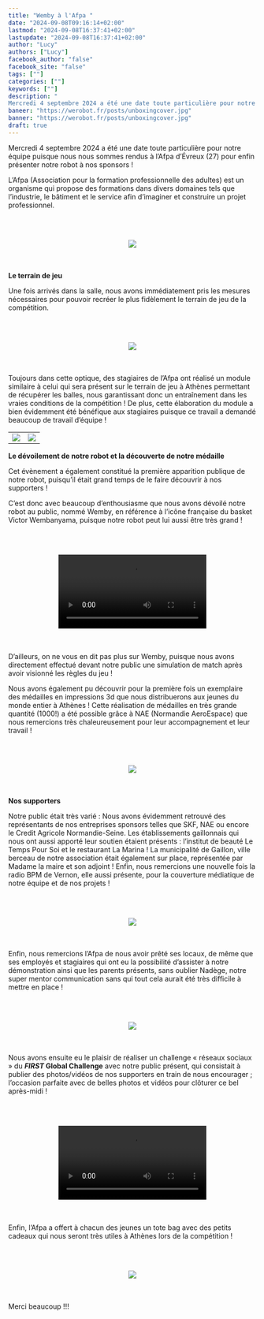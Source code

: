 ```yaml
---
title: "Wemby à l'Afpa "
date: "2024-09-08T09:16:14+02:00"
lastmod: "2024-09-08T16:37:41+02:00"
lastupdate: "2024-09-08T16:37:41+02:00"
author: "Lucy"
authors: ["Lucy"]
facebook_author: "false"
facebook_site: "false"
tags: [""]
categories: [""]
keywords: [""]
description: "
Mercredi 4 septembre 2024 a été une date toute particulière pour notre équipe puisque nous nous sommes rendus à l’Afpa d’Évreux (27)  pour enfin présenter notre robot à nos sponsors !"
baneer: "https://werobot.fr/posts/unboxingcover.jpg"
banner: "https://werobot.fr/posts/unboxingcover.jpg"
draft: true
---
```

Mercredi 4 septembre 2024 a été une date toute particulière pour notre équipe puisque nous nous sommes rendus à l’Afpa d’Évreux (27) pour enfin présenter notre robot à nos sponsors !

L’Afpa (Association pour la formation professionnelle des adultes) est un organisme qui propose des formations dans divers domaines tels que l’industrie, le bâtiment et le service afin d’imaginer et construire un projet professionnel.


<br><br>
<center>
<img src="https://werobot.fr/posts/afpa.jpg">
</center>
<br><br>

**Le terrain de jeu**

  
Une fois arrivés dans la salle, nous avons immédiatement pris les mesures nécessaires pour pouvoir recréer le plus fidèlement le terrain de jeu de la compétition. 

<br><br>
<center>
<img src="https://werobot.fr/posts/préparatifs.jpg">
</center>
<br><br>

Toujours dans cette optique, des stagiaires de l’Afpa ont réalisé un module similaire à celui qui sera présent sur le terrain de jeu à Athènes permettant de récupérer les balles, nous garantissant donc un entraînement dans les vraies conditions de la compétition ! De plus, cette élaboration du module a bien évidemment été bénéfique aux stagiaires puisque ce travail a demandé beaucoup de travail d’équipe !

<center>
    <table>
        <tr>
            <td><img src="https://werobot.fr/posts/module1.jpg"></td>
            <td><img src="https://werobot.fr/posts/module2.jpg"></td>
	</tr>
    </table>
</center>



**Le dévoilement de notre robot et la découverte de notre médaille**

  

Cet évènement a également constitué la première apparition publique de notre robot, puisqu’il était grand temps de le faire découvrir à nos supporters !

  

C’est donc avec beaucoup d’enthousiasme que nous avons dévoilé notre robot au public, nommé Wemby, en référence à l’icône française du basket Victor Wembanyama, puisque notre robot peut lui aussi être très grand !

<br><br>
<center>
<video controls>
<source src="" type="video/mp4"/>
</video>
</center>
<br><br>


D’ailleurs, on ne vous en dit pas plus sur Wemby, puisque nous avons directement effectué devant notre public une simulation de match après avoir visionné les règles du jeu !


  

Nous avons également pu découvrir pour la première fois un exemplaire des médailles en impressions 3d que nous distribuerons aux jeunes du monde entier à Athènes ! Cette réalisation de médailles en très grande quantité (1000!) a été possible grâce à NAE (Normandie AeroEspace) que nous remercions très chaleureusement pour leur accompagnement et leur travail !

<br><br>
<center>
<img src="https://werobot.fr/posts/médaille.jpg">
</center>
<br><br>



 **Nos supporters** 


Notre public était très varié : Nous avons évidemment retrouvé des représentants de nos entreprises sponsors telles que SKF, NAE ou encore le Credit Agricole Normandie-Seine. Les établissements gaillonnais qui nous ont aussi apporté leur soutien étaient présents : l’institut de beauté Le Temps Pour Soi et le restaurant La Marina ! La municipalité de Gaillon, ville berceau de notre association était également sur place, représentée par Madame la maire et son adjoint ! Enfin, nous remercions une nouvelle fois la radio BPM de Vernon, elle aussi présente, pour la couverture médiatique de notre équipe et de nos projets !

<br><br>
<center>
<img src="https://werobot.fr/posts/foto.jpg">
</center>
<br><br>



Enfin, nous remercions l’Afpa de nous avoir prêté ses locaux, de même que ses employés et stagiaires qui ont eu la possibilité d’assister à notre démonstration ainsi que les parents présents, sans oublier Nadège, notre super mentor communication sans qui tout cela aurait été très difficile à mettre en place !

  <br><br>
<center>
<img src="https://werobot.fr/posts/supporters2.jpg">
</center>
<br><br>

  

Nous avons ensuite eu le plaisir de réaliser un challenge « réseaux sociaux » du ***FIRST* Global Challenge** avec notre public présent, qui consistait à publier des photos/vidéos de nos supporters en train de nous encourager ; l’occasion parfaite avec de belles photos et vidéos pour clôturer ce bel après-midi ! 

<br><br>
<center>
<video controls>
<source src="https://werobot.fr/posts/videosupporters.mp4" type="video/mp4"/>
</video>
</center>
<br><br>

Enfin, l’Afpa a offert à chacun des jeunes un tote bag avec des petits cadeaux qui nous seront très utiles à Athènes lors de la compétition !

<br><br>
<center>
<img src="https://werobot.fr/posts/totebag.jpg">
</center>
<br><br>

Merci beaucoup !!!





